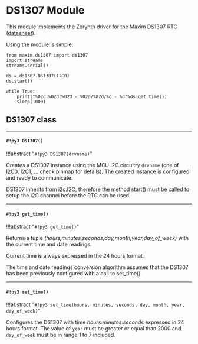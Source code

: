 # DS1307 Module

This module implements the Zerynth driver for the Maxim DS1307 RTC ([datasheet](https://datasheets.maximintegrated.com/en/ds/DS1307.pdf)).

Using the module is simple:

```
from maxim.ds1307 import ds1307
import streams
streams.serial()

ds = ds1307.DS1307(I2C0)
ds.start()

while True:
    print("%02d:%02d:%02d - %02d/%02d/%d - %d"%ds.get_time())
    sleep(1000)
```

## DS1307 class


---
#### `#!py3 DS1307()`

!!!abstract "`#!py3 DS1307(drvname)`"

Creates a DS1307 instance using the MCU I2C circuitry ```drvname``` (one of I2C0, I2C1, … check pinmap for details).
The created instance is configured and ready to communicate.

DS1307 inherits from i2c.I2C, therefore the method start() must be called to setup the I2C channel
before the RTC can be used.


---
#### `#!py3 get_time()`

!!!abstract "`#!py3 get_time()`"

Returns a tuple *(hours,minutes,seconds,day,month,year,day_of_week)* with the current time and date readings.

Current time is always expressed in the 24 hours format.

The time and date readings conversion algorithm assumes that the DS1307 has been previously configured with a call to set_time().


---
#### `#!py3 set_time()`

!!!abstract "`#!py3 set_time(hours, minutes, seconds, day, month, year, day_of_week)`"

Configures the DS1307 with time *hours:minutes:seconds* expressed in 24 hours format.
The value of ```year``` must be greater or equal than 2000 and ```day_of_week``` must be in range 1 to 7 included.
